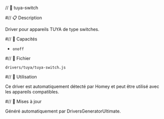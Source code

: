 // 🔌 tuya-switch

#// 📋 Description

Driver pour appareils TUYA de type switches.

#// 🔧 Capacités

- `onoff`

#// 📁 Fichier

`drivers/tuya/tuya-switch.js`

#// 🎯 Utilisation

Ce driver est automatiquement détecté par Homey et peut être utilisé avec les appareils compatibles.

#// 🔄 Mises à jour

Généré automatiquement par DriversGeneratorUltimate.
